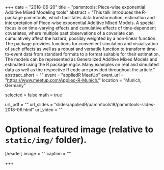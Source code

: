 +++
date = "2018-06-20"
title = "pammtools: Piece-wise exponential Additive Mixed Modeling tools"
abstract = "This talk introduces the R-package pammtools, which facilitates data transformation, estimation and interpretation of Piece-wise exponential Additive Mixed Models. A special focus is on time-varying effects and cumulative effects of time-dependent covariates, where multiple past observations of a covariate can cumulatively affect the hazard, possibly weighted by a non-linear function. The package provides functions for convenient simulation and visualization of such effects as well as a robust and versatile function to transform time-to-event data from standard formats to a format suitable for their estimation. The models can be represented as Generalized Additive Mixed Models and estimated using the R package mgcv. Many examples on real and simulated data as well as the respective R code are provided throughout the article."
abstract_short = ""
event = "appliedR MeetUp"
event_url = "https://www.meetup.com/Applied-R-Munich/"
location = "Munich, Germany"

selected = false
math = true

url_pdf = ""
url_slides = "slides/appliedR/pammtools18/pammtools-slides-2018-06.html"
url_video = ""

# Optional featured image (relative to `static/img/` folder).
[header]
image = ""
caption = ""

+++
